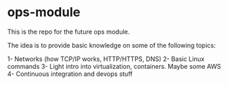 # ops-module


This is the repo for the future ops module.

The idea is to provide basic knowledge on some of the following topics:

1- Networks (how TCP/IP works, HTTP/HTTPS, DNS)
2- Basic Linux commands
3- Light intro into virtualization, containers. Maybe some AWS
4- Continuous integration and devops stuff
